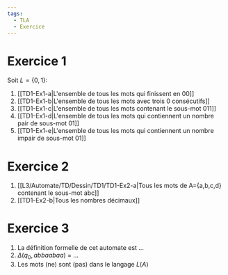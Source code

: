 ```yaml
---
tags:
  - TLA
  - Exercice
---
```


# Exercice 1
Soit $L = \{0, 1\}$: 
1. [[TD1-Ex1-a|L'ensemble de tous les mots qui finissent en 00]]
2. [[TD1-Ex1-b|L'ensemble de tous les mots avec trois 0 consécutifs]]
3. [[TD1-Ex1-c|L'ensemble de tous les mots contenant le sous-mot 011]]
4. [[TD1-Ex1-d|L'ensemble de tous les mots qui contiennent un nombre pair de sous-mot 01]]
5. [[TD1-Ex1-e|L'ensemble de tous les mots qui contiennent un nombre impair de sous-mot 01]]
# Exercice 2
1. [[L3/Automate/TD/Dessin/TD1/TD1-Ex2-a|Tous les mots de A={a,b,c,d} contenant le sous-mot abc]]
2. [[TD1-Ex2-b|Tous les nombres décimaux]]
# Exercice 3
1. La définition formelle de cet automate est ...
2. $\Delta(q_{0},abbaabaa)$ = ...
3. Les mots (ne) sont (pas) dans le langage $L(A)$